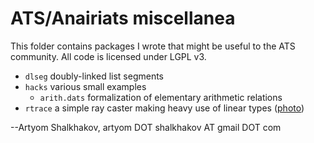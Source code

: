 # ATS/Anairiats miscellanea

This folder contains packages I wrote that might be useful to the ATS
community. All code is licensed under LGPL v3.

* `dlseg` doubly-linked list segments
* `hacks` various small examples
  * `arith.dats` formalization of elementary arithmetic relations
* `rtrace` a simple ray caster making heavy use of linear types ([photo](rtrace/TEST/bvh4.jpg))

--Artyom Shalkhakov, artyom DOT shalkhakov AT gmail DOT com
